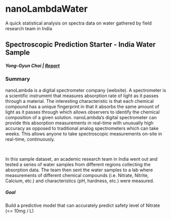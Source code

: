 # nanoLambdaWater
A quick statistical analysis on spectra data on water gathered by field research team in India 

<h2> Spectroscopic Prediction Starter - India Water Sample </h2>
<h5>Yong-Gyun Choi | <a href="https://docs.google.com/document/d/1S3btI7WJ_8hd1mddUNYe5n3iO_17MeyBAcw75C50l5s/">Report</a></h5>

<h3>Summary</h3>
<p>
nanoLambda is a digital spectrometer company (website). A spectrometer is a scientific instrument that measures absorption rate of light as it passes through a material. The interesting characteristic is that each chemical compound has a unique fingerprint in that it absorbs the same amount of light as it passes through which allows observers to identify the chemical composition of a given solution. nanoLambda’s digital spectrometer can provide this absorption measurements in real-time with unusually high accuracy as opposed to traditional analog spectrometers which can take weeks. This allows anyone to take spectroscopic measurements on-site in real-time, continuously.</p>
<br>
<p>
In this sample dataset, an academic research team in India went out and tested a series of water samples from different regions collecting the absorption data. The team then sent the water samples to a lab where measurements of different chemical compounds (i.e. Nitrate, Nitrite, Calcium, etc.) and characteristics (pH, hardness, etc.) were measured. 
</p>

<h5>Goal</h5>
<p>Build a predictive model that can accurately predict safety level of Nitrate (<= 10mg / L)</p>
